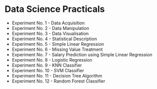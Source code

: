 # Data Science Practicals

- Experiment No. 1 - Data Acquisition
- Experiment No. 2 - Data Manipulation
- Experiment No. 3 - Data Visualisation
- Experiment No. 4 - Statistical Description
- Experiment No. 5 - Simple Linear Regression
- Experiment No. 6 - Missing Value Treatment
- Experiment No. 7 - Salary Prediction using Simple Linear Regression
- Experiment No. 8 - Logistic Regression
- Experiment No. 9 - KNN Classifier
- Experiment No. 10 - SVM Classifier
- Experiment No. 11 - Decision Tree Algorithm
- Experiment No. 12 - Random Forest Classifier
